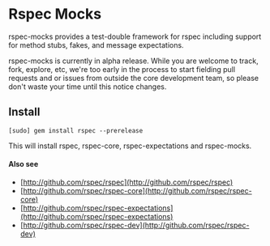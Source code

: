 # Rspec Mocks

rspec-mocks provides a test-double framework for rspec including support
for method stubs, fakes, and message expectations.

rspec-mocks is currently in alpha release. While you are welcome to
track, fork, explore, etc, we're too early in the process to start fielding
pull requests and or issues from outside the core development team, so please
don't waste your time until this notice changes.

## Install

    [sudo] gem install rspec --prerelease

This will install rspec, rspec-core, rspec-expectations and rspec-mocks.


#### Also see

* [http://github.com/rspec/rspec](http://github.com/rspec/rspec)
* [http://github.com/rspec/rspec-core](http://github.com/rspec/rspec-core)
* [http://github.com/rspec/rspec-expectations](http://github.com/rspec/rspec-expectations)
* [http://github.com/rspec/rspec-dev](http://github.com/rspec/rspec-dev)

